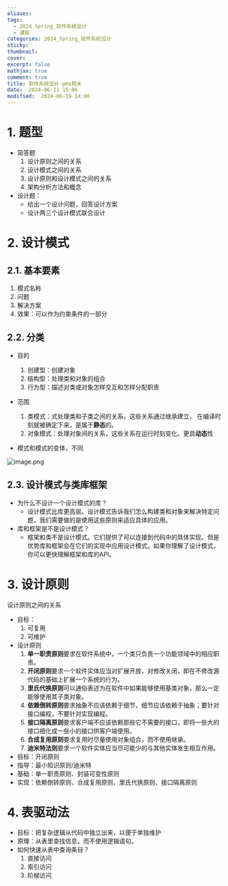 ```yaml
---
aliases: 
tags:
  - 2024_Spring_软件系统设计
  - 课程
categories: 2024_Spring_软件系统设计
sticky:
thumbnail:
cover: 
excerpt: false
mathjax: true
comment: true
title: 软件系统设计-pmx期末
date:  2024-06-11 15:06
modified:  2024-06-19 14:06
---
```


# 1. 题型

- 简答题
	1. 设计原则之间的关系
	2. 设计模式之间的关系
	3. 设计原则和设计模式之间的关系
	4. 架构分析方法和概念
- 设计题：
	- 给出一个设计问题，回答设计方案
	- 设计两三个设计模式联合设计

# 2. 设计模式

## 2.1. 基本要素

1. 模式名称
2. 问题
3. 解决方案
4. 效果：可以作为约束条件的一部分

## 2.2. 分类

- 目的
	1. 创建型：创建对象
	2. 结构型：处理类和对象的组合
	3. 行为型：描述对类或对象怎样交互和怎样分配职责
- 范围
	1. 类模式：式处理类和子类之间的关系，这些关系通过继承建立， 在编译时刻就被确定下来，是属于**静态**的。
	2. 对象模式：处理对象间的关系，这些关系在运行时刻变化，更具**动态**性

- 模式和模式的变体，不同

![image.png](https://chillcharlie-img.oss-cn-hangzhou.aliyuncs.com/image%2F2024%2F06%2F19%2F14-03-56-f7eba1b50144117a2d8052de51950d35-20240619140355-d9b953.png)

## 2.3. 设计模式与类库框架

- 为什么不设计一个设计模式的库？
	- 设计模式比库更高层。设计模式告诉我们怎么构建类和对象来解决特定问题，我们需要做的是使用这些原则来适应具体的应用。
- 库和框架是不是设计模式？
	- 框架和类不是设计模式。它们提供了可以连接到代码中的具体实现。但是优势库和框架会在它们的实现中应用设计模式。如果你理解了设计模式，你可以更快理解框架和库的API。

# 3. 设计原则

设计原则之间的关系
- 目标：
	1. 可复用
	2. 可维护
- 设计原则
	1. **单一职责原则**要求在软件系统中，一个类只负责一个功能领域中的相应职责。
	2. **开闭原则**要求一个软件实体应当对扩展开放，对修改关闭，即在不修改源代码的基础上扩展一个系统的行为。
	3. **里氏代换原则**可以通俗表述为在软件中如果能够使用基类对象，那么一定能够使用其子类对象。
	4. **依赖倒转原则**要求抽象不应该依赖于细节，细节应该依赖于抽象；要针对接口编程，不要针对实现编程。
	5. **接口隔离原则**要求客户端不应该依赖那些它不需要的接口，即将一些大的接口细化成一些小的接口供客户端使用。
	6. **合成复用原则**要求复用时尽量使用对象组合，而不使用继承。
	7. **迪米特法则**要求一个软件实体应当尽可能少的与其他实体发生相互作用。
- 目标：开闭原则
- 指导：最小知识原则/迪米特
- 基础：单一职责原则、封装可变性原则
- 实现：依赖倒转原则、合成复用原则、里氏代换原则、接口隔离原则


# 4. 表驱动法

- 目标：把复杂逻辑从代码中独立出来，以便于单独维护
- 原理：从表里查找信息，而不使用逻辑语句。
- 如何快速从表中查询条目？
	1. 直接访问
	2. 索引访问
	3. 阶梯访问